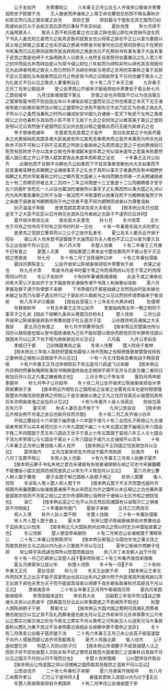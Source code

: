 <!-- { "loadSidebar": true } -->
　　公子友如齐
　　冬葬曹昭公
　　八年春王正月公会王人齐侯宋公衞侯许男曹伯陈世子欵盟于洮
　　王人微者而序诸侯之上尊王命也曹伯在防而不降名春秋亦如其志而已洮之盟衣裳之会也
　　郑伯乞盟
　　郑伯葢与于盟矣志其乞盟而已如陈侯如会巳与于会矣志其后至而已春秋不失实如此
　　夏狄伐晋
　　秋七月禘于大庙用致夫人
　　致夫人而不称氏姓畧之也立妾之辞也僖公即位未尝纳币逆女而下书夫人姜氏知立妾而为之矣其言致何犹致女也父母家之辞也不正公以妾为妻故以其父母之辞致之且畧之也夫宗庙之祭或书祭或书有事何也讥在祭则目祭讥不在祭则书有事而已讥在祭则目祭烝尝吉禘用郊之类是也讥不在祭则书有事有事于大庙有事于武宫之类是也禘于大庙用致夫人讥致夫人也然复目其祭何也葢兼讥之礼人君三年之防毕而祫五年而禘自是以为常今僖公即位八年矣而为禘知非所以禘也其言用致何见为此禘者特用之致夫人而已然则不当禘亦明矣与用郊之言用同意春秋之事于其辞不足以见褒贬与有疑者然后日月之例变焉今禘之讥明矣然复不日何也嫌于致夫人之为礼故又不日以见之致夫人重事例当日
　　冬十有二月丁未天王崩
　　九年春王正月丁丑宋公御说卒
　　夏公会宰周公齐侯宋子衞侯郑伯许男曹伯于葵丘秋七月乙酉伯姬卒
　　九月戊辰诸侯盟于葵丘
　　衣裳之会也夫桓盟不日以为信且葵丘之盟束牲载书而不防血加五命以令诸侯此桓之盛而反日之何也周衰之末天下无王诸侯有能兴起者则易然也以桓公之盛管仲之贤而不能有志乎此乃区区为伯者之政此孔子所以小之虽然当春秋之时所以攘戎狄安中国九合诸侯一匡天下免民于左袵之患者桓公之功也春秋与其伯而小其不至于王故于九合之会则信之以致其美于葵丘之盟则变例以见讥焉然独于是盟然后见讥何也犹曰桓之盛极此而已无能为矣故讥之也
　　甲子晋侯佹诸卒
　　冬晋里克杀其君之子奚齐
　　其曰杀其君之子何奚齐葢未立也晋侯始死其国多难大臣各欲有所立故荀息奉君命而立奚齐未果而为所杀也且称世子则不可称公子则不见其君之所欲立者故继之先君而谓之君之子也如蔡侯般已死而有犹称世子亦以其未立故也传者谓弑未逾年君之号似误未逾年之君虽未称爵然国人固已君之齐公子商人弑其君舎此未逾年而称君之证也
　　十年春王正月公如齐
　　此朝也而不言朝不与朝也凡公如某而下不目其事者皆朝也内大夫如某而不目其事者皆聘也夫朝聘之设诸侯事天子之礼也于其所以事天子者备然后有中相聘世相朝之礼然亦罕矣春秋之时公之朝齐晋大国者三十有四而朝京师者一大夫聘诸侯者五十有二而聘京师者五夫二百四十二年之间周歴十三王鲁歴十二公而朝聘者才至乎五六则是旷世而无一人以往也葢当时诸侯所以事天子之礼略而所以事大国之礼详以内为失所事矣春秋之所不与故一皆没而不书使漫若以他事往而不为朝聘者虽然于外之来接于我者皆书朝聘焉则于内之往者不患不知为朝聘而或者以为尊鲁误矣
　　狄灭温温子奔衞
　　晋里克弑其君卓及其大夫荀息
　　【按本例云失日也弑逆天下之大恶不区区以日月例见也其失日月者阙之志臣子不谨而已后并同】
　　夏齐侯许男伐北戎
　　晋杀其大夫里克
　　秋七月
　　冬大雨雪
　　志大也于月有之则书月于时有之则书时时非一志也
　　十有一年春晋杀其大夫防郑父
　　是里克之党欲立重耳而以三公子之徒作乱者也
　　夏公及夫人姜氏会齐侯于阳谷
　　僖公夫人也未尝书逆葢致于大庙而后为夫人者也不正公之以妾为妻又且与之出会故不月以见讥
　　秋八月大雩
　　冬楚人伐黄
　　十有二年春王三月庚午日有食之
　　夏楚人灭黄
　　桓始事楚江黄来会今楚伐黄而齐不救以至于灭见桓之徳衰矣
　　秋七月
　　冬十有二月丁丑陈侯杵臼卒
　　十有三年春狄侵衞
　　夏四月葬陈宣公
　　公会齐侯宋公陈侯衞侯郑伯许男曹伯于咸
　　衣裳之会也
　　秋九月大雩
　　雩或书月或书时葢于雩之月而得雨则以月志于雩之时而得雨则以时志
　　冬公子友如齐
　　十有四年春诸侯城缘陵
　　此会于咸之诸侯也间有大雩公子友如齐于文不属故再言诸侯传谓不书其人有阙者似误矣
　　夏六月季姬及鄫子遇于防使鄫子来朝
　　下书季姬归于鄫是始嫁之文然则此时犹未嫁也未嫁之女而乃与鄫子遇又终归之于鄫此何义哉故月之以见讥然则传谓季姬来宁者误矣
　　秋八月辛卯沙鹿崩
　　【按自此至僖三十三年永乐大典并阙】
　　狄侵郑
　　冬蔡侯肸卒
　　十有五年春王正月公如齐
　　至是始纯用五年一朝之制同于事天子之礼矣【按此下经解九条并从黄震日抄检补】
　　楚人伐徐
　　三月公会齐侯宋公陈侯衞侯郑伯许男曹伯盟于牡丘遂次于匡
　　公孙敖帅师及诸侯之大夫救徐
　　夏五月日有食之
　　秋七月齐师曹师伐厉
　　【按本例云厉楚属也传曰伐厉以救徐是也桓以安中国抚诸侯为己任不能却楚以救徐而顾伐厉厉何罪焉伐国以救国未可以公天下也于桓为病矣故加月以见讥】
　　八月螽
　　九月公至自会
　　季姬归于鄫
　　己卯晦震夷伯之庙
　　冬宋人伐曹
　　楚人败徐于娄林
　　【按本例云三年徐人取舒舒楚属也葢徐人恃齐而取之也桓徳既衰故楚亟伐徐败之娄林徐之祸有以自取故不月以见讥】
　　十有一月壬戌晋侯及秦伯战于韩获晋侯
　　十有六年春王正月戊申朔陨石于宋五是月六鹢退飞过宋都
　　【按本例云外异例时然春秋晦朔有事则书晦朔谨终始也志朔则不得不志月与日矣又嫌二者同日故加日月以见之凡事之嫌者殊志也】
　　三月壬申公子季友卒
　　夏四月丙申鄫季姬卒
　　秋七月甲子公孙兹卒
　　冬十有二月公会齐侯宋公陈侯衞侯郑伯许男邢侯曹伯于淮
　　【按本例云齐桓牡丘之盟阳谷之会淮之会葢有兵车也是时桓徳既衰楚亦内侮伐徐败娄林之师桓公于是合诸侯以救之又为之伐厉伐英氏以报楚则其有兵车亦明矣故淮之会加月以见讥】
　　十有七年春齐人徐人伐英氏
　　败徐岂英氏有力乎
　　夏灭项
　　秋夫人姜氏会齐侯于卞
　　九月公至自会
　　【按本例云齐桓会例不月淮之会讥也故月往而月致】
　　冬十有二月乙亥齐侯小白卒
　　齐桓之覇自庄十六年盟于幽至僖十六年盟于淮凡十有二会而孔子称桓公九合诸侯者举其不以兵车者而已庄十六年九国盟于幽二十七年五国又盟于幽僖元年六国会于柽二年四国盟于贯五年八国会王世子于首止七年五国盟于甯母八年王人与七国会于洮九年宰周公与七国会于葵丘十三年八国会于咸凡九合诸侯不以兵车
　　十有八年春王正月宋公曹伯衞人邾人伐齐
　　【按本例云不正四国之伐丧故加月以见讥】
　　夏师救齐
　　五月戊寅宋师及齐师战于甗齐师败绩
　　狄救齐
　　秋八月丁亥葬齐桓公
　　冬邢人狄人伐衞
　　十有九年春王三月宋人执滕子婴齐
　　【按本例云滕子书名失地之君也夫诸侯有失地者诸侯相与纳之可也今宋襄圗覇不能懐绥小国又因其防弱而遂执之以宋为不义故加月以见讥】
　　夏六月宋公曹人邾人盟于曹南
　　鄫子会盟于邾己酉邾人执鄫子用之
　　秋宋人围曹
　　衞人伐邢
　　冬会陈人蔡人楚人郑人盟于齐
　　【按本例云盟于齐主齐而盟也是时齐桓既卒宋襄图覇以劫诸侯葢诸侯不肯从宋而后为齐之盟所以未忘桓公之功也春秋善是盟故亦信而不月犹之桓公之志尔传谓陈穆公请修好于诸侯以无忘齐桓之徳犹信也】
　　梁亡
　　【按本例云梁之亡也不以月志然后知诸国有以自取灭亡之祸者其不月明矣】
　　二十年春新作南门
　　夏郜子来朝
　　五月乙巳西宫灾
　　郑人入滑
　　秋齐人狄人盟于邢
　　冬楚人伐随
　　二十有一年春狄侵衞
　　宋人齐人楚人盟于鹿上
　　夏大旱
　　秋宋公楚子陈侯蔡侯郑伯许男曹伯会于盂执宋公以伐宋
　　【按本例云凡大国执例月此特讥之而以时志为中国耻故畧之也】
　　冬公伐邾
　　楚人使宜申来献防
　　十有二月癸丑公会诸侯盟于薄释宋公
　　二十有二年春公伐邾取须句
　　【按本例云邾我之与国也冬伐之春又伐之而取其邑秋又与之战以内为迫人已甚故不月以见讥】
　　夏宋公衞侯许男滕子伐郑
　　宋公释乎执而遽伐郑所以怒楚而致战也
　　秋八月丁未及邾人战于升陉
　　冬十有一月己巳朔宋公及楚人战于宋师败绩二十有三年春齐侯伐宋围缗
　　夏五月庚寅宋公兹父卒
　　秋楚人伐陈
　　冬十有一月子卒
　　二十有四年春王正月
　　夏狄伐郑
　　秋七月
　　冬天王出居于郑
　　【按本例云王者无外然则天王之出见不能乎其家而出也其曰出失内之辞尔然于外犹得其所居焉故曰天王出居于郑也夫贵为天子而不能容其母弟以得罪于母亦甚矣故春秋尽其辞且不月以见讥】
　　晋侯夷吾卒
　　二十有五年春王正月丙午衞侯燬灭邢
　　夏四月癸酉衞侯燬卒
　　宋荡伯姬来逆妇
　　宋杀其大夫
　　岂嗣君三年丧毕而治战之罪诸大夫有以众死者乎【按黄震日抄云此以宋事臆度之不若阙所不知也】
　　秋楚人围陈纳顿子于顿
　　葬衞文公
　　【按本例云大国次国之葬例月其越礼而葬者僭也故加日以见之其不及礼而葬者逼也故去月以见之传称宋华元乐举厚葬文公今宋公之葬实日衞文侯之俭也今衞文之葬实不月以类考之可知矣古人以送死可当大事故春秋以葬礼为重于其过不及者明着讥焉按此与经解卒葬不着例之说异】
　　冬十有二月癸亥公会衞子莒庆盟于洮
　　二十有六年春王正月己未公会莒子衞甯速盟于向齐人侵我西鄙公追齐师至酅弗及
　　夏齐人伐我北鄙
　　衞人伐齐
　　公子遂如楚乞师
　　秋楚人灭防以防子归
　　【按本例云传谓虁子不祀其祖楚人让之而防子终不祀也故楚人灭防夫有不祀之罪而且致怒大国者取亡之道春秋讥焉故不月以见之国灭不月则以归不得而日也】
　　冬楚人伐宋围缗
　　公以楚师伐齐取谷
　　【按本例云公恃逺国之师以伐甥舅之国而取其邑致怨之道故不月以见讥】
　　公至自伐齐
　　二十有七年春杞子来朝
　　夏六月庚寅齐侯昭卒
　　秋八月乙未葬齐孝公
　　乙巳公子遂帅师入
　　春接其君秋入其国以内为过于无讥
　　冬楚人陈侯蔡侯郑伯许男围宋
　　十有二月甲戌公会诸侯盟于宋
